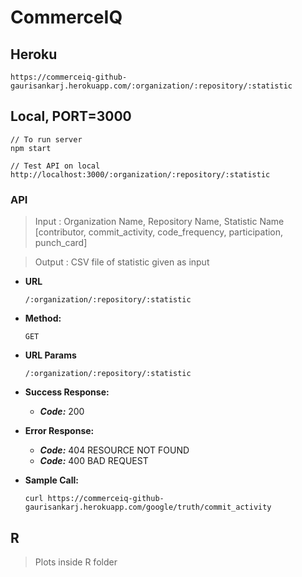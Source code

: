 # CommerceIQ

## Heroku

```
https://commerceiq-github-gaurisankarj.herokuapp.com/:organization/:repository/:statistic
```

## Local, PORT=3000

```
// To run server
npm start

// Test API on local
http://localhost:3000/:organization/:repository/:statistic
```

### API

> Input : Organization Name, Repository Name, Statistic Name [contributor, commit_activity, code_frequency, participation, punch_card]

> Output : CSV file of statistic given as input

* **URL**
  
  ```
  /:organization/:repository/:statistic
  ```

* **Method:**

  ```
  GET
  ```

* **URL Params**
  
  ```
  /:organization/:repository/:statistic
  ```

* **Success Response:**
  * ***Code:*** 200
* **Error Response:**
  * ***Code:*** 404 RESOURCE NOT FOUND
  * ***Code:*** 400 BAD REQUEST
* **Sample Call:**

  ```
  curl https://commerceiq-github-gaurisankarj.herokuapp.com/google/truth/commit_activity
  ```

## R

> Plots inside R folder
